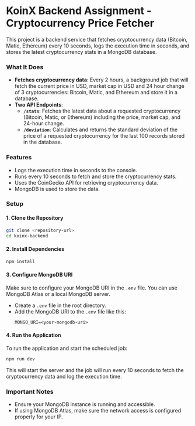 # KoinX Backend Assignment - Cryptocurrency Price Fetcher

This project is a backend service that fetches cryptocurrency data (Bitcoin, Matic, Ethereum) every 10 seconds, logs the execution time in seconds, and stores the latest cryptocurrency stats in a MongoDB database.

### **What It Does**

- **Fetches cryptocurrency data**: Every 2 hours, a background job that will fetch the current price in USD, market cap in USD and 24 hour change of 3 cryptocurrencies: Bitcoin, Matic, and Ethereum and store it in a database.
- **Two API Endpoints**:
  - **`/stats`**: Fetches the latest data about a requested cryptocurrency (Bitcoin, Matic, or Ethereum) including the price, market cap, and 24-hour change.
  - **`/deviation`**: Calculates and returns the standard deviation of the price of a requested cryptocurrency for the last 100 records stored in the database.

### **Features**

- Logs the execution time in seconds to the console.
- Runs every 10 seconds to fetch and store the cryptocurrency stats.
- Uses the CoinGecko API for retrieving cryptocurrency data.
- MongoDB is used to store the data.

### **Setup**

#### **1. Clone the Repository**

```bash
git clone <repository-url>
cd koinx-backend
```

#### **2. Install Dependencies**

```bash
npm install
```

#### **3. Configure MongoDB URI**

Make sure to configure your MongoDB URI in the `.env` file. You can use MongoDB Atlas or a local MongoDB server.

- Create a `.env` file in the root directory.
- Add the MongoDB URI to the `.env` file like this:
  ```
  MONGO_URI=<your-mongodb-uri>
  ```

#### **4. Run the Application**

To run the application and start the scheduled job:

```bash
npm run dev
```

This will start the server and the job will run every 10 seconds to fetch the cryptocurrency data and log the execution time.

### **Important Notes**

- Ensure your MongoDB instance is running and accessible.
- If using MongoDB Atlas, make sure the network access is configured properly for your IP.
